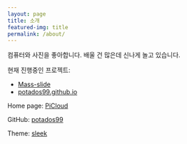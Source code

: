 ```yaml
---
layout: page
title: 소개
featured-img: title
permalink: /about/
---
```


컴퓨터와 사진을 좋아합니다. 배울 건 많은데 신나게 놀고 있습니다.

현재 진행중인 프로젝트:
- [Mass-slide](https://github.com/potados99/Mass-slide)
- [potados99.github.io](https://github.com/potados99/potados99.github.io)

Home page: [PiCloud](http://210.126.40.176)

GitHub: [potados99](https://github.com/potados99)


Theme: [sleek](https://github.com/janczizikow/sleek)
